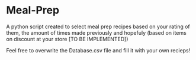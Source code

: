 # Meal-Prep

A python script created to select meal prep recipes based on your rating of them, the amount of times made previously and hopefuly (based on items on discount at your store [TO BE IMPLEMENTED])

Feel free to overwrite the Database.csv file and fill it with your own recieps!
